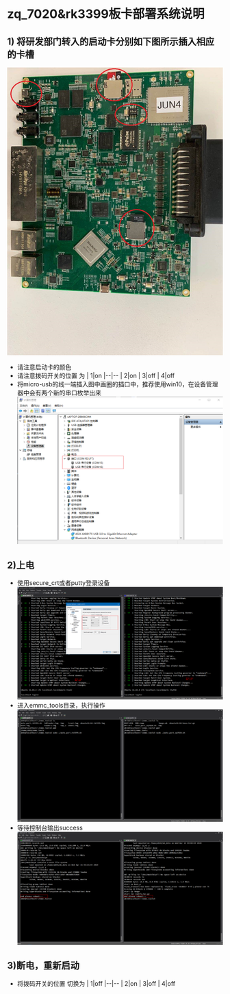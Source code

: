 # zq_7020&rk3399板卡部署系统说明

## 1) 将研发部门转入的启动卡分别如下图所示插入相应的卡槽
![视图](./zq7020_rk3399.jpg)
* 请注意启动卡的颜色
* 请注意拨码开关的位置 为 
  | 1|on
  |--|--
  | 2|on
  | 3|off
  | 4|off
* 将micro-usb的线一端插入图中画圈的插口中，推荐使用win10，在设备管理器中会有两个新的串口枚举出来
![视图](./设备管理器.png)

## 2)上电
* 使用secure_crt或者putty登录设备
![视图](./secure_crt.png)
* 进入emmc_tools目录，执行操作
![视图](./执行.png)
* 等待控制台输出success
![视图](./success.png)

## 3)断电，重新启动
* 将拨码开关的位置 切换为
  | 1|off
  |--|--
  | 2|on
  | 3|off
  | 4|off

